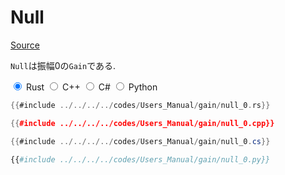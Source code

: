 # Null
[Source](https://github.com/shinolab/autd3-rs/blob/v30.0.1/autd3/src/datagram/gain/null.rs)

`Null`は振幅0の`Gain`である.

<div class="tabs">
<input id="rust_tab_api" type="radio" class="tab" name="tab_api" checked>
<label class="tab_item" n=4 for="rust_tab_api">Rust</label>
<input id="cpp_tab_api" type="radio" class="tab" name="tab_api">
<label class="tab_item" n=4 for="cpp_tab_api">C++</label>
<input id="cs_tab_api" type="radio" class="tab" name="tab_api">
<label class="tab_item" n=4 for="cs_tab_api">C#</label>
<input id="python_tab_api" type="radio" class="tab" name="tab_api">
<label class="tab_item" n=4 for="python_tab_api">Python</label>

```rust
{{#include ../../../../codes/Users_Manual/gain/null_0.rs}}
```

```cpp
{{#include ../../../../codes/Users_Manual/gain/null_0.cpp}}
```

```cs
{{#include ../../../../codes/Users_Manual/gain/null_0.cs}}
```

```python
{{#include ../../../../codes/Users_Manual/gain/null_0.py}}
```
</div>
